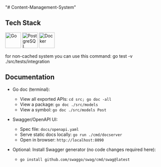 "# Content-Management-System"

## Tech Stack

<p align="left">
  <img src="https://skillicons.dev/icons?i=go" alt="Go" height="50" />
  <img src="https://skillicons.dev/icons?i=postgres" alt="PostgreSQL" height="50" />
  <img src="https://skillicons.dev/icons?i=docker" alt="Docker" height="50" />
</p>

for non-cached system you can use this command:
go test -v ./src/tests/integration

## Documentation

- Go doc (terminal):

  - View all exported APIs: `cd src; go doc -all`
  - View a package: `go doc ./src/models`
  - View a symbol: `go doc ./src/models Post`

- Swagger/OpenAPI UI:

  - Spec file: `docs/openapi.yaml`
  - Serve static docs locally: `go run ./cmd/docserver`
  - Open in browser: `http://localhost:8090`

- Optional: Install Swagger generator (no code changes required here):
  - `go install github.com/swaggo/swag/cmd/swag@latest`
